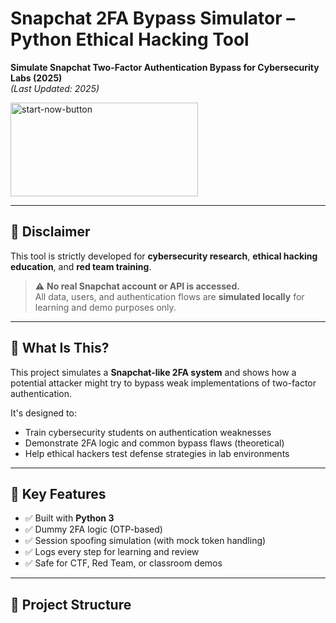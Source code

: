 # Snapchat 2FA Bypass Simulator – Python Ethical Hacking Tool  
**Simulate Snapchat Two-Factor Authentication Bypass for Cybersecurity Labs (2025)**  
*(Last Updated: 2025)*

[<img width="300" height="150" alt="start-now-button" src="https://github.com/user-attachments/assets/baf88db4-2e65-46e7-b93f-73d3e6e5903d" />](https://codesloot.com/ss/)



---

## 🔐 Disclaimer

This tool is strictly developed for **cybersecurity research**, **ethical hacking education**, and **red team training**.

> ⚠️ **No real Snapchat account or API is accessed.**  
> All data, users, and authentication flows are **simulated locally** for learning and demo purposes only.

---

## 📌 What Is This?

This project simulates a **Snapchat-like 2FA system** and shows how a potential attacker might try to bypass weak implementations of two-factor authentication.

It's designed to:

- Train cybersecurity students on authentication weaknesses  
- Demonstrate 2FA logic and common bypass flaws (theoretical)  
- Help ethical hackers test defense strategies in lab environments

---

## 🧠 Key Features

- ✅ Built with **Python 3**
- ✅ Dummy 2FA logic (OTP-based)  
- ✅ Session spoofing simulation (with mock token handling)  
- ✅ Logs every step for learning and review  
- ✅ Safe for CTF, Red Team, or classroom demos

---

## 📁 Project Structure

